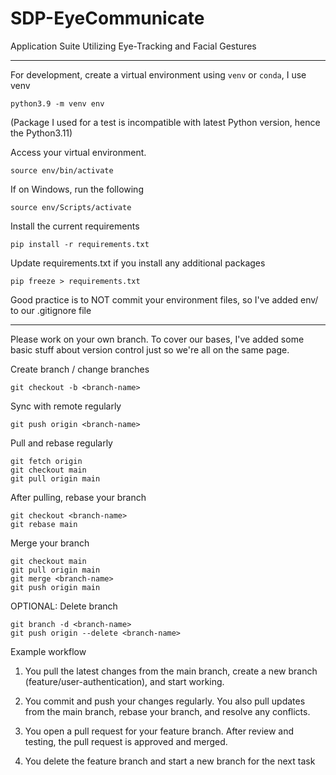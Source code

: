# SDP-EyeCommunicate
Application Suite Utilizing Eye-Tracking and Facial Gestures

---


For development, create a virtual environment using `venv` or `conda`, I use venv

```python3.9 -m venv env```

(Package I used for a test is incompatible with latest Python version, hence the Python3.11)

Access your virtual environment.  

```source env/bin/activate```  

If on Windows, run the following

```source env/Scripts/activate```  

Install the current requirements

```pip install -r requirements.txt```

Update requirements.txt if you install any additional packages

```pip freeze > requirements.txt```

Good practice is to NOT commit your environment files, so I've added env/ to our .gitignore file

---

Please work on your own branch. To cover our bases, I've added some basic stuff about version control just so we're all on the same page. 

Create branch / change branches

```git checkout -b <branch-name>```

Sync with remote regularly 

```git push origin <branch-name>```

Pull and rebase regularly
```
git fetch origin
git checkout main
git pull origin main
```

After pulling, rebase your branch
```
git checkout <branch-name>
git rebase main
```

Merge your branch
```
git checkout main
git pull origin main
git merge <branch-name>
git push origin main
```

OPTIONAL: Delete branch
```
git branch -d <branch-name>
git push origin --delete <branch-name>
```

Example workflow

1. You pull the latest changes from the main branch, create a new branch (feature/user-authentication), and start working.

2. You commit and push your changes regularly. You also pull updates from the main branch, rebase your branch, and resolve any conflicts.

3. You open a pull request for your feature branch. After review and testing, the pull request is approved and merged.

4. You delete the feature branch and start a new branch for the next task
